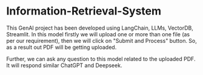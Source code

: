 # Information-Retrieval-System

This GenAI project has been developed using LangChain, LLMs, VectorDB, Streamlit. 
In this model firstly we will upload one or more than one file (as per our requirement), then we will click on "Submit and Process" button. So, as a result out PDF will be getting uploaded.

Further, we can ask any question to this model related to the uploaded PDF. It will respond similar ChatGPT and Deepseek.